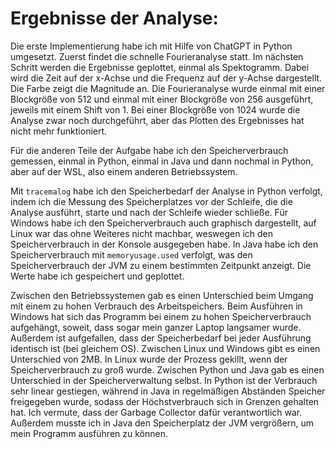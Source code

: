 # Ergebnisse der Analyse:

Die erste Implementierung habe ich mit Hilfe von ChatGPT in Python umgesetzt. Zuerst findet die schnelle Fourieranalyse statt. Im nächsten Schritt werden die Ergebnisse geplottet, einmal als Spektogramm. Dabei wird die Zeit auf der x-Achse und die Frequenz auf der y-Achse dargestellt. Die Farbe zeigt die Magnitude an. Die Fourieranalyse wurde einmal mit einer Blockgröße von 512 und einmal mit einer Blockgröße von 256 ausgeführt, jeweils mit einem Shift von 1. Bei einer Blockgröße von 1024 wurde die Analyse zwar noch durchgeführt, aber das Plotten des Ergebnisses hat nicht mehr funktioniert.

Für die anderen Teile der Aufgabe habe ich den Speicherverbrauch gemessen, einmal in Python, einmal in Java und dann nochmal in Python, aber auf der WSL, also einem anderen Betriebssystem.

Mit `tracemalog` habe ich den Speicherbedarf der Analyse in Python verfolgt, indem ich die Messung des Speicherplatzes vor der Schleife, die die Analyse ausführt, starte und nach der Schleife wieder schließe. Für Windows habe ich den Speicherverbrauch auch graphisch dargestellt, auf Linux war das ohne Weiteres nicht machbar, weswegen ich den Speicherverbrauch in der Konsole ausgegeben habe. In Java habe ich den Speicherverbrauch mit `memoryusage.used` verfolgt, was den Speicherverbrauch der JVM zu einem bestimmten Zeitpunkt anzeigt. Die Werte habe ich gespeichert und geplottet.

Zwischen den Betriebssystemen gab es einen Unterschied beim Umgang mit einem zu hohen Verbrauch des Arbeitspeichers. Beim Ausführen in Windows hat sich das Programm bei einem zu hohen Speicherverbrauch aufgehängt, soweit, dass sogar mein ganzer Laptop langsamer wurde. Außerdem ist aufgefallen, dass der Speicherbedarf bei jeder Ausführung identisch ist (bei gleichem OS). Zwischen Linux und Windows gibt es einen Unterschied von 2MB. In Linux wurde der Prozess gekillt, wenn der Speicherverbrauch zu groß wurde. Zwischen Python und Java gab es einen Unterschied in der Speicherverwaltung selbst. In Python ist der Verbrauch sehr linear gestiegen, während in Java in regelmäßigen Abständen Speicher freigegeben wurde, sodass der Höchstverbrauch sich in Grenzen gehalten hat. Ich vermute, dass der Garbage Collector dafür verantwortlich war. Außerdem musste ich in Java den Speicherplatz der JVM vergrößern, um mein Programm ausführen zu können.
